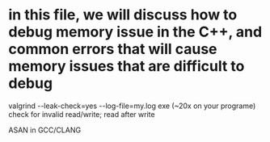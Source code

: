 # in this file, we will discuss how to debug memory issue in the C++, and common errors that will cause memory issues that are difficult to debug
valgrind --leak-check=yes --log-file=my.log exe (~20x on your programe)
check for invalid read/write; read after write

ASAN in GCC/CLANG
